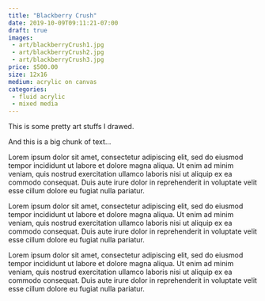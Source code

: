 ```yaml
---
title: "Blackberry Crush"
date: 2019-10-09T09:11:21-07:00
draft: true
images:
 - art/blackberryCrush1.jpg
 - art/blackberryCrush2.jpg
 - art/blackberryCrush3.jpg
price: $500.00
size: 12x16
medium: acrylic on canvas
categories:
 - fluid acrylic
 - mixed media
---
```

This is some pretty art stuffs I drawed.

And this is a big chunk of text...

Lorem ipsum dolor sit amet, consectetur adipiscing elit, sed do eiusmod tempor incididunt ut labore et dolore magna aliqua. Ut enim ad minim veniam, quis nostrud exercitation ullamco laboris nisi ut aliquip ex ea commodo consequat. Duis aute irure dolor in reprehenderit in voluptate velit esse cillum dolore eu fugiat nulla pariatur.


Lorem ipsum dolor sit amet, consectetur adipiscing elit, sed do eiusmod tempor incididunt ut labore et dolore magna aliqua. Ut enim ad minim veniam, quis nostrud exercitation ullamco laboris nisi ut aliquip ex ea commodo consequat. Duis aute irure dolor in reprehenderit in voluptate velit esse cillum dolore eu fugiat nulla pariatur.


Lorem ipsum dolor sit amet, consectetur adipiscing elit, sed do eiusmod tempor incididunt ut labore et dolore magna aliqua. Ut enim ad minim veniam, quis nostrud exercitation ullamco laboris nisi ut aliquip ex ea commodo consequat. Duis aute irure dolor in reprehenderit in voluptate velit esse cillum dolore eu fugiat nulla pariatur.

